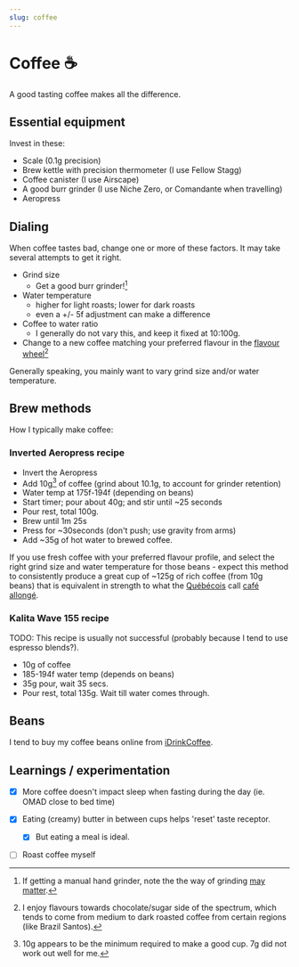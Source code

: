 ```yaml
---
slug: coffee
---
```


# Coffee ☕️

A good tasting coffee makes all the difference.

## Essential equipment

Invest in these:

- Scale (0.1g precision)
- Brew kettle with precision thermometer (I use Fellow Stagg)
- Coffee canister (I use Airscape)
- A good burr grinder (I use Niche Zero, or Comandante when travelling)
- Aeropress

## Dialing

When coffee tastes bad, change one or more of these factors. It may take several attempts to get it right.

- Grind size 
  - Get a good burr grinder![^h]
- Water temperature 
  - higher for light roasts; lower for dark roasts
  - even a +/- 5f adjustment can make a difference
- Coffee to water ratio
  - I generally do not vary this, and keep it fixed at 10:100g.
- Change to a new coffee matching your preferred flavour in the [flavour wheel](https://atlanticspecialtycoffee.com/wp-content/uploads/SCA_TasterWheel_English_8.5x11.pdf)[^myf]

Generally speaking, you mainly want to vary grind size and/or water temperature.

[^myf]: I enjoy flavours towards chocolate/sugar side of the spectrum, which tends to come from medium to dark roasted coffee from certain regions (like Brazil Santos).

[^h]: If getting a manual hand grinder, note the the way of grinding [may matter](https://old.reddit.com/r/Coffee/comments/lkazl5/hand_grinder_use_ive_been_doing_it_all_wrong/).

## Brew methods

How I typically make coffee:

### Inverted Aeropress recipe

- Invert the Aeropress
- Add 10g[^a7] of coffee (grind about 10.1g, to account for grinder retention)
- Water temp at 175f-194f (depending on beans)
- Start timer; pour about 40g; and stir until ~25 seconds
- Pour rest, total 100g.
- Brew until 1m 25s
- Press for ~30seconds (don't push; use gravity from arms)
- Add ~35g of hot water to brewed coffee.

If you use fresh coffee with your preferred flavour profile, and select the right grind size and water temperature for those beans - expect this method to consistently produce a great cup of ~125g of rich coffee (from 10g beans) that is equivalent in strength to what the [Québécois](https://en.wikipedia.org/wiki/Qu%C3%A9b%C3%A9cois_people) call [café allongé](https://en.wikipedia.org/wiki/Lungo).

[^a7]: 10g appears to be the minimum required to make a good cup. 7g did not work out well for me.

### Kalita Wave 155 recipe

TODO: This recipe is usually not successful (probably because I tend to use espresso blends?).

- 10g of coffee
- 185-194f water temp (depends on beans)
- 35g pour, wait 35 secs.
- Pour rest, total 135g. Wait till water comes through.

## Beans

I tend to buy  my coffee beans online from [iDrinkCoffee](https://idrinkcoffee.com/).

## Learnings / experimentation

- [x] More coffee doesn't impact sleep when fasting during the day (ie. OMAD close to bed time)
- [x] Eating (creamy) butter in between cups helps 'reset' taste receptor.
    - [x] But eating a meal is ideal.
- [ ] Roast coffee myself


